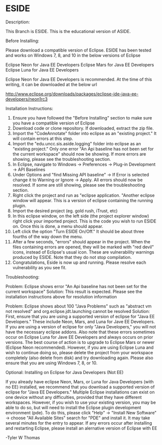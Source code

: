 ESIDE
=============

Description:

This Branch is ESIDE. This is the educational version of ASIDE.

Before Installing: 

Please download a compatible version of Eclipse. ESIDE has been tested and works on Windows 7, 8, and 10 in the below versions of Eclipse

Eclipse Neon for Java EE Developers
Eclipse Mars for Java EE Developers
Eclipse Luna for Java EE Developers

Eclipse Neon for Java EE Developers is recommended. At the time of this writing, it can be downloaded at the below url

http://www.eclipse.org/downloads/packages/eclipse-ide-java-ee-developers/neon1rc3


Installation Instructions:

1. Ensure you have followed the "Before Installing" section to make sure you have a compatible version of Eclipse
2. Download code or clone repository. If downloaded, extract the zip file.
3. Import the "CodeAnnotate" folder into eclipse as an "existing project." It will contain errors at this step.
4. Import the "edu.uncc.sis.aside.logging" folder into eclipse as an "existing project." Only one error "An Api baseline has not been set for the current workspace" should now be showing. If more errors are showing, please see the troubleshooting section. 
5. In Eclipse, navigate to Windows -> Preferences -> Plug-in Development -> API Baselines
6. Under Options and "find Missing API baseline" -> If Error is selected change it to Warning or Ignore -> Apply. All errors should now be resolved. If some are still showing, please see the troubleshooting section.
7. Right click the project and run as "eclipse application. "Another eclipse window will appear. This is a version of eclipse containing the running plugin. 
8. Import the desired project (eg. gold rush, iTrust, etc)
9. In this eclipse window, on the left side (the project explorer window) right click your imported project. This is the code you  wish to run ESIDE on. Once this is done, a menu should appear.
10. Left click the option "Turn ESIDE On/Off." It should be about three fourths of the way down the menu.
11. After a few seconds, "errors" should appear in the project. When the files containing errors are opened, they will be marked with "red devil" icons, instead of Eclipse's usual icon. These are vulnerability warnings produced by ESIDE. Note that they do not stop compilation.
12. Congratulations, Eside is now up and running. Please resolve each vulnerability as you see fit.


Troubleshooting:

Problem: Eclipse shows error "An Api baseline has not been set for the current workspace"
Solution: This result is expected. Please see the installation instructions above for resolution information

Problem: Eclipse shows about 100 "Java Problems" such as "abstract vm not resolved" and org.eclipse.jdt.launching cannot be resolved
Solution: First, ensure that you are using a supported version of eclipse for "Java EE Developers." These include Neon, Mars, and Luna for Jave EE Developers. If you are using a version of eclipse for only "Java Developers," you will not have the necessary eclipse addons. Also note that these errors sometimes occur on Eclipse Luna for Jave EE Developers and always occurs on prior versions. The best course of action is to upgrade to Eclipse Mars or newer (Eclipse Neon recommended). However, if you are using Eclipse Luna and wish to continue doing so, please delete the project from your workspace completely (also delete from disk) and try downloading again. Please also ensure that you are using Windows 7, 8, or 10.



Optional: Installing on Eclipse for Java Developers (Not EE)

If you already have eclipse Neon, Mars, or Luna for Java Developers (with no EE) installed, we recommend that you download a supported version of eclipse for "Java EE Developers." Multiple Eclipse installations can exist on one device without any difficulties, provided that they have different workspaces. However, if you wish to use your existing version, you may be able to do so, but will need to install the Eclipse plugin development environment (pde). To do this, please click "Help" -> "Install New Software" -> choose "All Available Sites" search for "PDE" and install it. It may take several minutes for the entry to appear. If any errors occur after installing and restarting Eclipse, please install an alernative version of Eclipse with EE


-Tyler W Thomas

